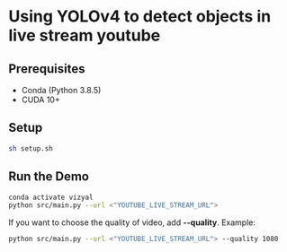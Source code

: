 # Using YOLOv4 to detect objects in live stream youtube

## Prerequisites

- Conda (Python 3.8.5)
- CUDA 10+

## Setup

```sh
sh setup.sh
```

## Run the Demo

```sh
conda activate vizyal
python src/main.py --url <"YOUTUBE_LIVE_STREAM_URL">
```

If you want to choose the quality of video, add **--quality**. Example:
```sh
python src/main.py --url <"YOUTUBE_LIVE_STREAM_URL"> --quality 1080
```